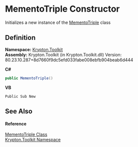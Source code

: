 # MementoTriple Constructor


Initializes a new instance of the <a href="63fdb49e-a888-893a-280c-c0d86c4dc41b.md">MementoTriple</a> class



## Definition
**Namespace:** <a href="79d2eac2-21f4-54ff-7552-b20c33c30600.md">Krypton.Toolkit</a>  
**Assembly:** Krypton.Toolkit (in Krypton.Toolkit.dll) Version: 80.23.10.287+8d7660f9dc5efd033fabe008ebfb904beab6d444

**C#**
``` C#
public MementoTriple()
```
**VB**
``` VB
Public Sub New
```



## See Also


#### Reference
<a href="63fdb49e-a888-893a-280c-c0d86c4dc41b.md">MementoTriple Class</a>  
<a href="79d2eac2-21f4-54ff-7552-b20c33c30600.md">Krypton.Toolkit Namespace</a>  
